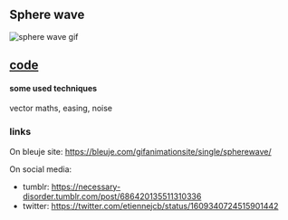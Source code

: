 ## Sphere wave

![sphere wave gif](https://bleuje.com/gifset/2022/2022_7_sphereorderdisorder.gif)

## [code](https://github.com/Bleuje/processing-animations-code/blob/main/code/spherewave/spherewave.pde)

#### some used techniques

vector maths, easing, noise

### links

On bleuje site: https://bleuje.com/gifanimationsite/single/spherewave/

On social media:
 - tumblr: https://necessary-disorder.tumblr.com/post/686420135511310336
 - twitter: https://twitter.com/etiennejcb/status/1609340724515901442
